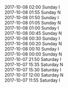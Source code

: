 2017-10-08 02:00 Sunday  I  
2017-10-08 01:55 Sunday  N  
2017-10-08 01:50 Sunday  I  
2017-10-08 01:05 Sunday  N  
2017-10-08 01:00 Sunday  I  
2017-10-08 00:45 Sunday  N  
2017-10-08 00:30 Sunday  I  
2017-10-08 00:20 Sunday  N  
2017-10-08 00:10 Sunday  I  
2017-10-08 00:00 Sunday  N  
2017-10-07 21:50 Saturday  I  
2017-10-07 15:35 Saturday  N  
2017-10-07 15:30 Saturday  I  
2017-10-07 12:00 Saturday  N  
2017-10-07 11:55 Saturday  I  
